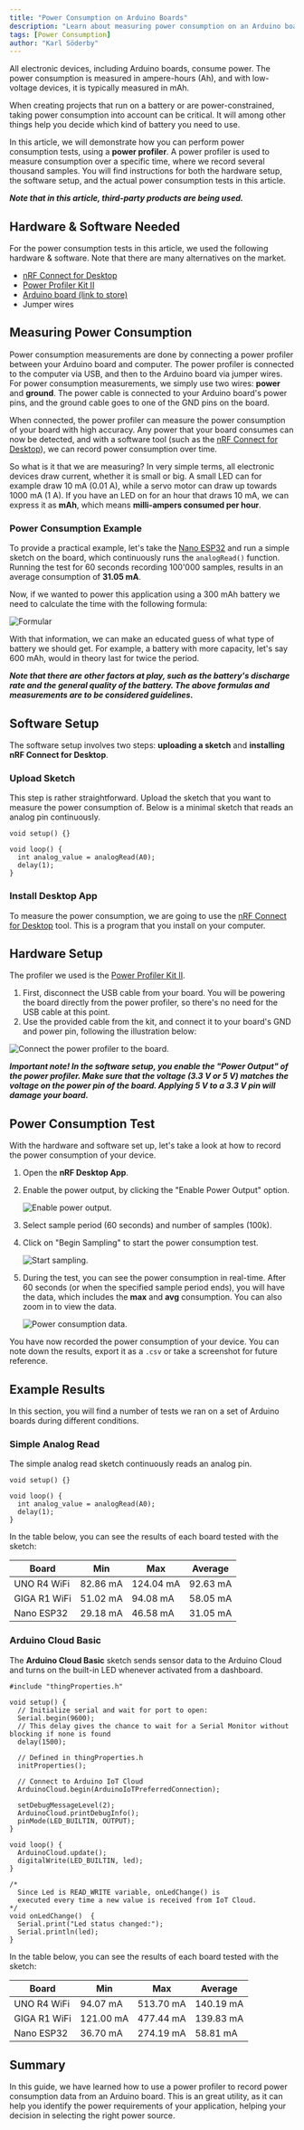 ```yaml
---
title: "Power Consumption on Arduino Boards"
description: "Learn about measuring power consumption on an Arduino board."
tags: [Power Consumption]
author: "Karl Söderby"
---
```


All electronic devices, including Arduino boards, consume power. The power consumption is measured in ampere-hours (Ah), and with low-voltage devices, it is typically measured in mAh.

When creating projects that run on a battery or are power-constrained, taking power consumption into account can be critical. It will among other things help you decide which kind of battery you need to use.

In this article, we will demonstrate how you can perform power consumption tests, using a **power profiler**. A power profiler is used to measure consumption over a specific time, where we record several thousand samples. You will find instructions for both the hardware setup, the software setup, and the actual power consumption tests in this article.

***Note that in this article, third-party products are being used.***

## Hardware & Software Needed

For the power consumption tests in this article, we used the following hardware & software. Note that there are many alternatives on the market.

- [nRF Connect for Desktop](https://www.nordicsemi.com/Products/Development-tools/nRF-Connect-for-Desktop/Download)
- [Power Profiler Kit II](https://www.nordicsemi.com/Products/Development-hardware/Power-Profiler-Kit-2)
- [Arduino board (link to store)](https://store.arduino.cc/)
- Jumper wires

## Measuring Power Consumption

Power consumption measurements are done by connecting a power profiler between your Arduino board and computer. The power profiler is connected to the computer via USB, and then to the Arduino board via jumper wires. For power consumption measurements, we simply use two wires: **power** and **ground**. The power cable is connected to your Arduino board's power pins, and the ground cable goes to one of the GND pins on the board.

When connected, the power profiler can measure the power consumption of your board with high accuracy. Any power that your board consumes can now be detected, and with a software tool (such as the [nRF Connect for Desktop](https://www.nordicsemi.com/Products/Development-tools/nRF-Connect-for-Desktop/Download)), we can record power consumption over time.

So what is it that we are measuring? In very simple terms, all electronic devices draw current, whether it is small or big. A small LED can for example draw 10 mA (0.01 A), while a servo motor can draw up towards 1000 mA (1 A). If you have an LED on for an hour that draws 10 mA, we can express it as **mAh**, which means **milli-ampers consumed per hour**.

### Power Consumption Example

To provide a practical example, let's take the [Nano ESP32](https://store.arduino.cc/products/nano-esp32) and run a simple sketch on the board, which continuously runs the `analogRead()` function. Running the test for 60 seconds recording 100'000 samples, results in an average consumption of **31.05 mA**.

Now, if we wanted to power this application using a 300 mAh battery we need to calculate the time with the following formula:

![Formular](./assets/formula.png)

With that information, we can make an educated guess of what type of battery we should get. For example, a battery with more capacity, let's say 600 mAh, would in theory last for twice the period.

***Note that there are other factors at play, such as the battery's discharge rate and the general quality of the battery. The above formulas and measurements are to be considered guidelines.***

## Software Setup

The software setup involves two steps: **uploading a sketch** and **installing nRF Connect for Desktop**.

### Upload Sketch

This step is rather straightforward. Upload the sketch that you want to measure the power consumption of. Below is a minimal sketch that reads an analog pin continuously.

```arduino
void setup() {}

void loop() {
  int analog_value = analogRead(A0);
  delay(1);
}
```

### Install Desktop App

To measure the power consumption, we are going to use the [nRF Connect for Desktop](https://www.nordicsemi.com/Products/Development-tools/nRF-Connect-for-Desktop/Download) tool. This is a program that you install on your computer.

## Hardware Setup

The profiler we used is the [Power Profiler Kit II](https://www.nordicsemi.com/Products/Development-hardware/Power-Profiler-Kit-2).

1. First, disconnect the USB cable from your board. You will be powering the board directly from the power profiler, so there's no need for the USB cable at this point.
2. Use the provided cable from the kit, and connect it to your board's GND and power pin, following the illustration below:

![Connect the power profiler to the board.](./assets/circuit.png)

***Important note! In the software setup, you enable the "Power Output" of the power profiler. Make sure that the voltage (3.3 V or 5 V) matches the voltage on the power pin of the board. Applying 5 V to a 3.3 V pin will damage your board.***

## Power Consumption Test

With the hardware and software set up, let's take a look at how to record the power consumption of your device.

1. Open the **nRF Desktop App**.
2. Enable the power output, by clicking the "Enable Power Output" option.

   ![Enable power output.](./assets/powerOutput.png)

3. Select sample period (60 seconds) and number of samples (100k).
4. Click on "Begin Sampling" to start the power consumption test.

   ![Start sampling.](./assets/startSampling.png)

5. During the test, you can see the power consumption in real-time. After 60 seconds (or when the specified sample period ends), you will have the data, which includes the **max** and **avg** consumption. You can also zoom in to view the data.

   ![Power consumption data.](./assets/consumption.png)

You have now recorded the power consumption of your device. You can note down the results, export it as a `.csv` or take a screenshot for future reference.

## Example Results

In this section, you will find a number of tests we ran on a set of Arduino boards during different conditions.

### Simple Analog Read

The simple analog read sketch continuously reads an analog pin.

```arduino
void setup() {}

void loop() {
  int analog_value = analogRead(A0);
  delay(1);
}
```

In the table below, you can see the results of each board tested with the sketch:

| Board        | Min      | Max       | Average  |
| ------------ | -------- | --------- | -------- |
| UNO R4 WiFi  | 82.86 mA | 124.04 mA | 92.63 mA |
| GIGA R1 WiFi | 51.02 mA | 94.08 mA  | 58.05 mA |
| Nano ESP32   | 29.18 mA | 46.58 mA  | 31.05 mA |

### Arduino Cloud Basic

The **Arduino Cloud Basic** sketch sends sensor data to the Arduino Cloud and turns on the built-in LED whenever activated from a dashboard.

```arduino
#include "thingProperties.h"

void setup() {
  // Initialize serial and wait for port to open:
  Serial.begin(9600);
  // This delay gives the chance to wait for a Serial Monitor without blocking if none is found
  delay(1500);

  // Defined in thingProperties.h
  initProperties();

  // Connect to Arduino IoT Cloud
  ArduinoCloud.begin(ArduinoIoTPreferredConnection);

  setDebugMessageLevel(2);
  ArduinoCloud.printDebugInfo();
  pinMode(LED_BUILTIN, OUTPUT);
}

void loop() {
  ArduinoCloud.update();
  digitalWrite(LED_BUILTIN, led);
}

/*
  Since Led is READ_WRITE variable, onLedChange() is
  executed every time a new value is received from IoT Cloud.
*/
void onLedChange()  {
  Serial.print("Led status changed:");
  Serial.println(led);
}

```

In the table below, you can see the results of each board tested with the sketch:

| Board        | Min       | Max       | Average   |
| ------------ | --------- | --------- | --------- |
| UNO R4 WiFi  | 94.07 mA  | 513.70 mA | 140.19 mA |
| GIGA R1 WiFi | 121.00 mA | 477.44 mA | 139.83 mA |
| Nano ESP32   | 36.70 mA  | 274.19 mA | 58.81 mA  |

## Summary

In this guide, we have learned how to use a power profiler to record power consumption data from an Arduino board. This is an great utility, as it can help you identify the power requirements of your application, helping your decision in selecting the right power source.
